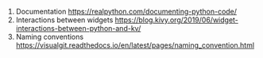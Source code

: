 1. Documentation https://realpython.com/documenting-python-code/
2. Interactions between widgets https://blog.kivy.org/2019/06/widget-interactions-between-python-and-kv/
3. Naming conventions https://visualgit.readthedocs.io/en/latest/pages/naming_convention.html